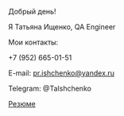 Добрый день!

Я Татьяна Ищенко, QA Engineer

Мои контакты:

+7 (952) 665-01-51

E-mail: pr.ishchenko@yandex.ru

Telegram: @TaIshchenko

[Резюме](https://drive.google.com/drive/folders/1Uf-QK9XWNrOjl92_OpiVgmZuBx0aIp_u?usp=sharing)

